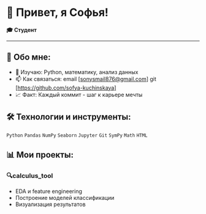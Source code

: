 
# 👋 Привет, я Софья!

**🎓 Студент**

---

## 🚀 Обо мне:
- 🌱 Изучаю: Python, математику, анализ данных
- 📫 Как связаться: email [sonysmail876@gmail.com] git [https://github.com/sofya-kuchinskaya]
- 📈 Факт: Каждый коммит - шаг к карьере мечты

## 🛠 Технологии и инструменты:
`Python` `Pandas` `NumPy` `Seaborn` `Jupyter` `Git` `SymPy` `Math` `HTML`

## 📊 Мои проекты:

### 🔍calculus_tool
- EDA и feature engineering
- Построение моделей классификации
- Визуализация результатов

